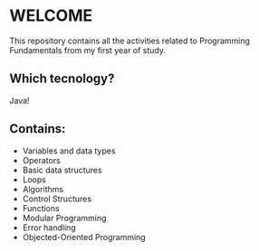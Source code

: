 # WELCOME
This repository contains all the activities related to Programming Fundamentals from my first year of study.
## Which tecnology?
Java!

## Contains:
- Variables and data types
- Operators
- Basic data structures
- Loops
- Algorithms
- Control Structures
- Functions
- Modular Programming
- Error handling
- Objected-Oriented Programming
